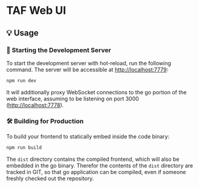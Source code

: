 # TAF Web UI

## 💡 Usage

### 🚀 Starting the Development Server

To start the development server with hot-reload, run the following command. The server will be accessible at [http://localhost:7779](http://localhost:7779):

```bash
npm run dev
```

It will additionally proxy WebSocket connections to the go portion of the web interface, assuming to be listening on port 3000 ([http://localhost:7778](http://localhost:7778)).

### 🛠️ Building for Production

To build your frontend to statically embed inside the code binary:

```bash
npm run build
```

The `dist` directory contains the compiled frontend, which will also be embedded in the go binary.
Therefor the contents of the `dist` directory are tracked in GIT, so that go application can be compiled, even if someone freshly checked out the repository.
